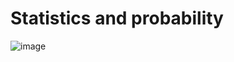 # Statistics and probability

![image](https://user-images.githubusercontent.com/4623879/170760568-f77d0b04-1c04-4789-8e61-998ab2403844.png)
